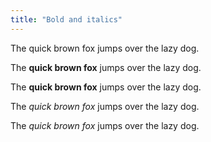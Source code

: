 ```yaml
---
title: "Bold and italics"
---
```


The quick brown fox jumps over the lazy dog.

The <b>quick brown fox</b> jumps over the lazy dog.

The <strong>quick brown fox</strong> jumps over the lazy dog.

The <i>quick brown fox</i> jumps over the lazy dog.

The <em>quick brown fox</em> jumps over the lazy dog.
